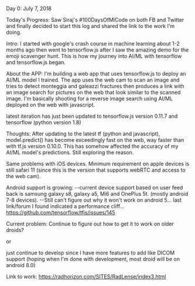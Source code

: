 Day 0: July 7, 2018

Today's Progress: Saw Siraj's #100DaysOfMlCode on both FB and Twitter and finally decided to start this log and shared the 
link to the work I'm doing.

Intro: I started with google's crash course in machine learning about 1-2 months ago then went to tensorflow.js after I saw the amazing
demo for the emoji scavenger hunt. This is how my journey into AI/ML with tensorflow and tensorflow.js began.

About the APP: 
I'm building a web app that uses tensorflow.js to deploy an AI/ML model I trained. The app uses the web cam to scan an image and 
tries to detect monteggia and galeazzi fractures then produces a link with an image search for pictures on the web that look similar to the
scanned image. I'm basically shooting for a reverse image search using AI/ML deployed on the web with javascript.

latest iteration has just been updated to tensorflow.js version  0.11.7 and tensorflow (python version 1.8)

Thoughts:
After updating to the latest tf (python and javascript), model.predict() has become exceedingly fast on the web, way faster than with tf.js 
version 0.10.0. This has somehow affected the accuracy of my AI/ML model's predictions. Still exploring the reason.

Same problems with iOS devices. Minimum requirement on apple devices is still safari 11 (since this is the version that supports webRTC and
access to the web cam).

Android support is growing:
--current device support based on user feed back is samsung galaxy s8, galaxy a5, Mi6 and OnePlus 5t. (mostly android 7-8 devices).
--Still can't figure out why it won't work on android 5... last link/forum I found indicated a performance cliff...
https://github.com/tensorflow/tfjs/issues/145

Current problem:
Continue to figure out how to get it to work on older droids? 

or 

just continue to develop since I have more features to add like
DICOM support (hoping when I'm done with development, most droid will be on android 8.0)

Link to work: https://radhorizon.com/SITES/RadLense/index3.html
